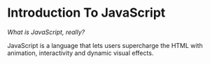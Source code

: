 # Introduction To JavaScript

*What is JavaScript, really?*

JavaScript is a language that lets users supercharge the HTML with animation, interactivity and dynamic visual effects.

